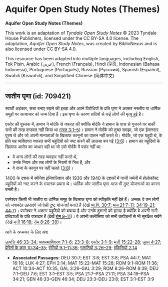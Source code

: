 # Aquifer Open Study Notes (Themes)

**Aquifer Open Study Notes (Themes)**

This work is an adaptation of *Tyndale Open Study Notes* © 2023 Tyndale House Publishers, licensed under the CC BY\-SA 4\.0 license. The adaptation, *Aquifer Open Study Notes*, was created by BiblioNexus and is also licensed under CC BY\-SA 4\.0\.

This resource has been adapted into multiple languages, including English, Tok Pisin, Arabic (عربي), French (Français), Hindi (हिंदी), Indonesian (Bahasa Indonesia), Portuguese (Português), Russian (Русский), Spanish (Español), Swahili (Kiswahili), and Simplified Chinese (简体中文).



--------------------------------

## जातीय घृणा (id: 709421)

स्वार्थी अहंकार, सत्ता बनाए रखने की इच्छा और अपने विरोधियों के प्रति घृणा ने अक्सर नस्लीय या धार्मिक समूहों पर अत्याचार को जन्म दिया है। इस घृणा के कारण सदियों से कई लोगों की मृत्यु हुई है।

एस्तेर की पुस्तक में, हामान ने मोर्दकै से नफरत की क्योंकि मोर्दकै ने हामान के पास से गुजरने पर बाकी सभी की तरह दण्डवत् नहीं किया था ([एस्त 3:1–5](https://ref.ly/Esth3:1-Esth3:5))। हामान ने मोर्दकै को तुच्छ समझा, जो एक ईमानदार पुरुष थे और जो अपनी मान्यताओं के खिलाफ कानूनों का पालन नहीं करते थे। मोर्दकै, जो एक यहूदी थे, के प्रति यह व्यक्तिगत नफरत सभी यहूदियों को नष्ट करने की लालसा बन गई ([3:6](https://ref.ly/Esth3:6))। हामान का यहूदियों के खिलाफ आरोप का आधार वही था जो उसे मोर्दकै में पसंद नहीं था:

* वे अन्य लोगों की तरह व्यवहार नहीं करते थे,
* उनके नियम और सब लोगों के नियमों से भिन्न हैं, और
* वे राजा के कानून पर नहीं चलते ([3:8](https://ref.ly/Esth3:8))।

1400 के दशक में स्पेनिश इन्क्विज़िशन और 1930 और 1940 के दशकों में नाजी जर्मनी में होलोकॉस्ट यहूदियों को नष्ट करने के भयानक प्रयास थे। धार्मिक और जातीय घृणा आज भी दुष्ट योजनाओं का कारण बनती है।

परमेश्वर किसी भी जातीय या धार्मिक समूह के खिलाफ घृणा को स्वीकृति नहीं देते हैं। अन्ततः वे उन लोगों को जवाबदेह ठहराएंगे जो ऐसी दुष्ट योजनाएँ बनाते हैं (देखें [व्य.वि. 30:7](https://ref.ly/Deut30:7); [भज 21:7–11](https://ref.ly/Ps21:7-Ps21:11); [34:19–21](https://ref.ly/Ps34:19-Ps34:21); [44:7](https://ref.ly/Ps44:7))। परमेश्वर ने अक्सर यहूदियों को बचाया है और उनके दुश्मनों को हराया है क्योंकि वे अपनी सभी प्रतिज्ञाओं के प्रति वफादार हैं (देखें [रोम 9–11](https://ref.ly/Rom9:1-Rom11:36))। वे अपनी कलीसिया को सभी उत्पीड़नों से भी सुरक्षित रखेंगे (देखें [मत्ती 16:18](https://ref.ly/Matt16:18); [रोम 8:26–39](https://ref.ly/Rom8:26-Rom8:39))।

आगे के अध्ययन के लिए अंश

[उत्पत्ति 46:33–34](https://ref.ly/Gen46:33-Gen46:34); [व्यवस्थाविवरण 7:1–6](https://ref.ly/Deut7:1-Deut7:6); [23:3–8](https://ref.ly/Deut23:3-Deut23:8); [एस्तेर 3:1–9](https://ref.ly/Esth3:1-Esth3:9); [मत्ती 15:22–28](https://ref.ly/Matt15:22-Matt15:28); [लूका 4:27](https://ref.ly/Luke4:27); [प्रेरितों के काम 10:34–35](https://ref.ly/Acts10:34-Acts10:35); [रोमियों 9:1–11:36](https://ref.ly/Rom9:1-Rom11:36); [गलातियों 3:26–29](https://ref.ly/Gal3:26-Gal3:29); [इफिसियों 2:14](https://ref.ly/Eph2:14)

* **Associated Passages:** DEU 30:7; EST 3:6; EST 3:8; PSA 44:7; MAT 16:18; LUK 4:27; EPH 2:14; MAT 15:22–MAT 15:28; ROM 9:1–ROM 11:36; ACT 10:34–ACT 10:35; GAL 3:26–GAL 3:29; ROM 8:26–ROM 8:39; DEU 7:1–DEU 7:6; EST 3:1–EST 3:5; PSA 21:7–PSA 21:11; PSA 34:19–PSA 34:21; GEN 46:33–GEN 46:34; DEU 23:3–DEU 23:8; EST 3:1–EST 3:9

